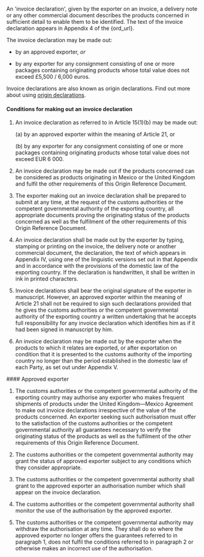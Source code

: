 An 'invoice declaration', given by the exporter on an invoice, a delivery note or any other commercial document describes the products concerned in sufficient detail to enable them to be identified. The text of the invoice declaration appears in Appendix 4 of the {ord_url}.

The invoice declaration may be made out:

- by an approved exporter, _or_

- by any exporter for any consignment consisting of one or more packages containing originating products whose total value does not exceed £5,500 / 6,000 euros.

Invoice declarations are also known as origin declarations. Find out more about using [origin declarations](https://www.gov.uk/guidance/get-proof-of-origin-for-your-goods#origin-declaration).

#### Conditions for making out an invoice declaration

1. An invoice declaration as referred to in Article 15(1)(b) may be made out:

    (a) by an approved exporter within the meaning of Article 21, or

    (b) by any exporter for any consignment consisting of one or more packages containing originating products whose total value does not exceed EUR 6 000.

2. An invoice declaration may be made out if the products concerned can be considered as products originating in Mexico or the United Kingdom and fulfil the other requirements of this Origin Reference Document.

3. The exporter making out an invoice declaration shall be prepared to submit at any time, at the request of the customs authorities or the competent governmental authority of the exporting country, all appropriate documents proving the originating status of the products concerned as well as the fulfilment of the other requirements of this Origin Reference Document.

4. An invoice declaration shall be made out by the exporter by typing, stamping or printing on the invoice, the delivery note or another commercial document, the declaration, the text of which appears in Appendix IV, using one of the linguistic versions set out in that Appendix and in accordance with the provisions of the domestic law of the exporting country. If the declaration is handwritten, it shall be written in ink in printed characters.

5. Invoice declarations shall bear the original signature of the exporter in manuscript. However, an approved exporter within the meaning of Article 21 shall not be required to sign such declarations provided that he gives the customs authorities or the competent governmental authority of the exporting country a written undertaking that he accepts full responsibility for any invoice declaration which identifies him as if it had been signed in manuscript by him.

6. An invoice declaration may be made out by the exporter when the products to which it relates are exported, or after exportation on condition that it is presented to the customs authority of the importing country no longer than the period established in the domestic law of each Party, as set out under Appendix V.

#### Approved exporter

1. The customs authorities or the competent governmental authority of the exporting country may authorise any exporter who makes frequent shipments of products under the United Kingdom—Mexico Agreement to make out invoice declarations irrespective of the value of the products concerned. An exporter seeking such authorisation must offer to the satisfaction of the customs authorities or the competent governmental authority all guarantees necessary to verify the originating status of the products as well as the fulfilment of the other requirements of this Origin Reference Document.

2. The customs authorities or the competent governmental authority may grant the status of approved exporter subject to any conditions which they consider appropriate.

3. The customs authorities or the competent governmental authority shall grant to the approved exporter an authorisation number which shall appear on the invoice declaration.

4. The customs authorities or the competent governmental authority shall monitor the use of the authorisation by the approved exporter.

5. The customs authorities or the competent governmental authority may withdraw the authorisation at any time. They shall do so where the approved exporter no longer offers the guarantees referred to in paragraph 1, does not fulfil the conditions referred to in paragraph 2 or otherwise makes an incorrect use of the authorisation.

